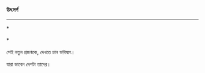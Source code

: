 ### উৎসর্গ

---











\*



\*

সেই নতুন প্রজন্মকে, দেখতে চান ভবিষ্যৎ। 

যারা ভাবেন দেশটা তাদের।





